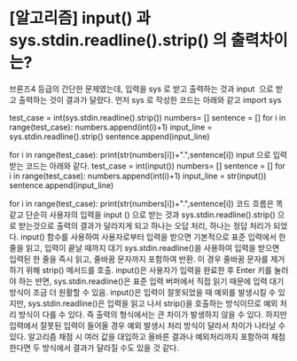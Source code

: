 # [알고리즘] input() 과 sys.stdin.readline().strip() 의 출력차이는?

브론즈4 등급의 간단한 문제였는데, 입력을 sys 로 받고 출력하는 것과 input  으로 받고 출력하는 것이 결과가 달랐다.
먼저 sys 로 작성한 코드는 아래와 같고
import sys

test_case = int(sys.stdin.readline().strip())
numbers= []
sentence = []
for i in range(test_case):
    numbers.append(int(i)+1)
    input_line = sys.stdin.readline().strip()
    sentence.append(input_line)

for i in range(test_case):
    print(str(numbers[i])+".",sentence[i])
input 으로 입력받는 코드는 아래와 같다.
test_case = int(input())
numbers= []
sentence = []
for i in range(test_case):
    numbers.append(int(i)+1)
    input_line = str(input())
    sentence.append(input_line)

for i in range(test_case):
    print(str(numbers[i])+".",sentence[i])
코드 흐름은 똑같고 단순히 사용자의 입력을 input () 으로 받는 것과 sys.stdin.readline().strip() 으로 받는것으로 출력의 결과가 달라지게 되고 하나는 오답 처리, 하나는 정답 처리가 되었다.
input() 함수를 사용하여 사용자로부터 입력을 받으면 기본적으로 표준 입력에서 한 줄을 읽고, 입력이 끝날 때까지 대기
sys.stdin.readline()을 사용하여 입력을 받으면 입력된 한 줄을 즉시 읽고, 줄바꿈 문자까지 포함하여 반환. 이 경우 줄바꿈 문자를 제거하기 위해 strip() 메서드를 호출.
input()은 사용자가 입력을 완료한 후 Enter 키를 눌러야 하는 반면, sys.stdin.readline()은 표준 입력 버퍼에서 직접 읽기 때문에 입력 대기 방식이 조금 더 원활할 수 있음.
input()은 입력이 잘못되었을 때 예외를 발생시킬 수 있지만, sys.stdin.readline()은 입력을 읽고 나서 strip()을 호출하는 방식이므로 예외 처리 방식이 다를 수 있다.
즉 출력의 형식에서는 큰 차이가 발생하지 않을 수 있다. 하지만 입력에서 잘못된 입력이 들어올 경우 예외 발생시 처리 방식이 달라서 차이가 나타날 수 있다. 알고리즘 채점 시 여러 값을 대입하고 올바른 결과나 예외처리까지 포함하여 채첨한다면 두 방식에서 결과가 달라질 수도 있을 것 같다.